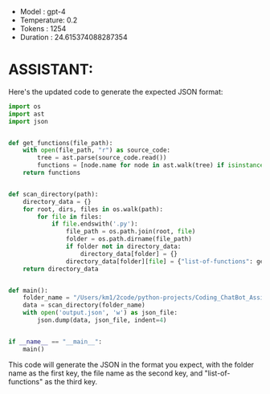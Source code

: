 - Model      : gpt-4
- Temperature: 0.2
- Tokens     : 1254
- Duration   : 24.615374088287354


# ASSISTANT:
Here's the updated code to generate the expected JSON format:

```python
import os
import ast
import json


def get_functions(file_path):
    with open(file_path, "r") as source_code:
        tree = ast.parse(source_code.read())
        functions = [node.name for node in ast.walk(tree) if isinstance(node, ast.FunctionDef)]
    return functions


def scan_directory(path):
    directory_data = {}
    for root, dirs, files in os.walk(path):
        for file in files:
            if file.endswith('.py'):
                file_path = os.path.join(root, file)
                folder = os.path.dirname(file_path)
                if folder not in directory_data:
                    directory_data[folder] = {}
                directory_data[folder][file] = {"list-of-functions": get_functions(file_path)}
    return directory_data


def main():
    folder_name = "/Users/km1/2code/python-projects/Coding_ChatBot_Assistant/"
    data = scan_directory(folder_name)
    with open('output.json', 'w') as json_file:
        json.dump(data, json_file, indent=4)


if __name__ == "__main__":
    main()
```

This code will generate the JSON in the format you expect, with the folder name as the first key, the file name as the second key, and "list-of-functions" as the third key.

